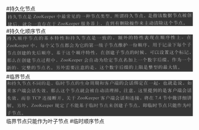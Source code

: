 #持久化节点
![](.z_03_分布式_服务注册中心_02_zookeeper_01_节点类型_持久化节点_顺序节点_临时节点_images/b368b185.png)
#持久化顺序节点
![](.z_03_分布式_服务注册中心_02_zookeeper_01_节点类型_持久化节点_顺序节点_临时节点_images/b512e63d.png)
#临界节点
![](.z_03_分布式_服务注册中心_02_zookeeper_01_节点类型_持久化节点_顺序节点_临时节点_images/2205e048.png)
临界节点只能作为叶子节点
#临时顺序节点


